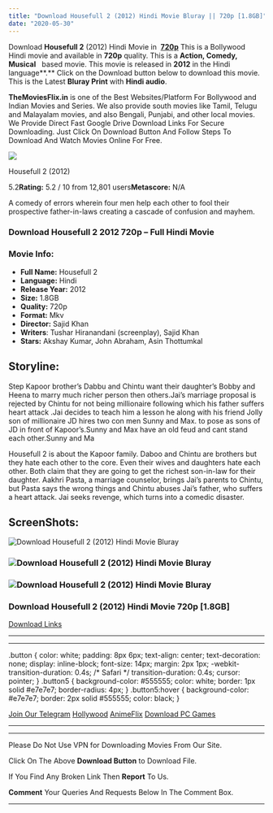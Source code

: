 ```yaml
---
title: "Download Housefull 2 (2012) Hindi Movie Bluray || 720p [1.8GB]"
date: "2020-05-30"
---
```


Download **Housefull 2** (2012) Hindi Movie in  [**720p**](https://1moviesflix.com/720p-movies/) This is a Bollywood Hindi movie and available in **720p** quality. This is a **Action, Comedy, Musical**   based movie. This movie is released in **2012** in the Hindi language**.** Click on the Download button below to download this movie. This is the Latest **Bluray Print** with **Hindi audio**.

**TheMoviesFlix.in** is one of the Best Websites/Platform For Bollywood and Indian Movies and Series. We also provide south movies like Tamil, Telugu and Malayalam movies, and also Bengali, Punjabi, and other local movies. We Provide Direct Fast Google Drive Download Links For Secure Downloading. Just Click On Download Button And Follow Steps To Download And Watch Movies Online For Free.

[![](https://m.media-amazon.com/images/M/MV5BNjIzYWFiZTItNjM1Yi00YzhjLThkZTktMDg0YjAyNzlhYjQxXkEyXkFqcGdeQXVyNjQ2MjQ5NzM@._V1_SX300.jpg)](https://www.imdb.com/title/tt1980986/ "Housefull 2")

Housefull 2 (2012)

5.2**Rating:** 5.2 / 10 from 12,801 users**Metascore:** N/A

A comedy of errors wherein four men help each other to fool their prospective father-in-laws creating a cascade of confusion and mayhem.

### Download Housefull 2 2012 720p – Full Hindi Movie

### Movie Info:

- **Full Name:** Housefull 2
- **Language:** Hindi
- **Release Year:** 2012
- **Size:** 1.8GB
- **Quality:** 720p
- **Format:** Mkv
- **Director:** Sajid Khan
- **Writers**: Tushar Hiranandani (screenplay), Sajid Khan
- **Stars:** Akshay Kumar, John Abraham, Asin Thottumkal

## Storyline:

Step Kapoor brother’s Dabbu and Chintu want their daughter’s Bobby and Heena to marry much richer person then others.Jai’s marriage proposal is rejected by Chintu for not being millionaire following which his father suffers heart attack .Jai decides to teach him a lesson he along with his friend Jolly son of millionaire JD hires two con men Sunny and Max. to pose as sons of JD in front of Kapoor’s.Sunny and Max have an old feud and cant stand each other.Sunny and Ma

Housefull 2 is about the Kapoor family. Daboo and Chintu are brothers but they hate each other to the core. Even their wives and daughters hate each other. Both claim that they are going to get the richest son-in-law for their daughter. Aakhri Pasta, a marriage counselor, brings Jai’s parents to Chintu, but Pasta says the wrong things and Chintu abuses Jai’s father, who suffers a heart attack. Jai seeks revenge, which turns into a comedic disaster.

## ScreenShots:

![Download Housefull 2 (2012) Hindi Movie Bluray](https://m.media-amazon.com/images/M/MV5BYWY0OGUzYmItMmRhMi00YjY0LWJkNDctODEyNjE3YmI4ZGYyXkEyXkFqcGdeQXVyMTE4MDg3NTIz._V1_QL50_SX1777_CR0,0,1777,755_AL_.jpg)

### ![Download Housefull 2 (2012) Hindi Movie Bluray](https://m.media-amazon.com/images/M/MV5BNjY3ZDcyMjItNDg1Yy00ZjE1LWI3MzgtNDliN2I2NjVmZGI5XkEyXkFqcGdeQXVyMTE4MDg3NTIz._V1_QL50_SX1777_CR0,0,1777,755_AL_.jpg)

### ![Download Housefull 2 (2012) Hindi Movie Bluray](https://m.media-amazon.com/images/M/MV5BYzZmMzhiYTYtYzRjOC00YTI5LWJmNDAtYjEzZWVjMWFkYmFkXkEyXkFqcGdeQXVyMTE4MDg3NTIz._V1_QL50_SX1777_CR0,0,1777,755_AL_.jpg)

### Download Housefull 2 (2012) Hindi Movie 720p \[1.8GB\]

[Download Links](https://1moviesflix.com?a270777880=SUpYRUNkUG5sd3ZWVEVFOGQzQ2ZpbWNYdDlGeWZ4VUsrdU5HOWRQK3NwS25WSmNvNlVYN0RvK3FUcytSMDFKVU0vbXhDZGJwbUNKeENKZGdJRVVjMjNDaEJoWTVWZURPa2FMdnpEeitqUVk9)

* * *

* * *

.button { color: white; padding: 8px 6px; text-align: center; text-decoration: none; display: inline-block; font-size: 14px; margin: 2px 1px; -webkit-transition-duration: 0.4s; /\* Safari \*/ transition-duration: 0.4s; cursor: pointer; } .button5 { background-color: #555555; color: white; border: 1px solid #e7e7e7; border-radius: 4px; } .button5:hover { background-color: #e7e7e7; border: 2px solid #555555; color: black; }

[Join Our Telegram](http://gdrivepro.xyz/join.php) [Hollywood](https://moviesverse.com/) [AnimeFlix](https://animeflix.in/) [Download PC Games](https://gamesflix.net/)  

* * *

* * *

  

Please Do Not Use VPN for Downloading Movies From Our Site.

Click On The Above **Download Button** to Download File.

If You Find Any Broken Link Then **Report** To Us.

**Comment** Your Queries And Requests Below In The Comment Box.

* * *
